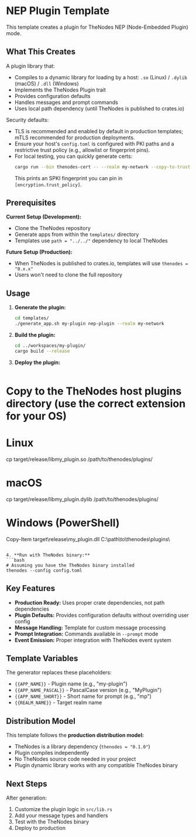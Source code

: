 # NEP Plugin Template

This template creates a plugin for TheNodes NEP (Node-Embedded Plugin) mode.

## What This Creates

A plugin library that:
- Compiles to a dynamic library for loading by a host: `.so` (Linux) / `.dylib` (macOS) / `.dll` (Windows)
- Implements the TheNodes Plugin trait
- Provides configuration defaults
- Handles messages and prompt commands
- Uses local path dependency (until TheNodes is published to crates.io)
  
Security defaults:
- TLS is recommended and enabled by default in production templates; mTLS recommended for production deployments.
- Ensure your host's `config.toml` is configured with PKI paths and a restrictive trust policy (e.g., allowlist or fingerprint pins).
- For local testing, you can quickly generate certs:
   ```bash
   cargo run --bin thenodes-cert -- --realm my-network --copy-to-trusted
   ```
   This prints an SPKI fingerprint you can pin in `[encryption.trust_policy]`.

## Prerequisites

**Current Setup (Development):**
- Clone the TheNodes repository
- Generate apps from within the `templates/` directory
- Templates use `path = "../../"` dependency to local TheNodes

**Future Setup (Production):**
- When TheNodes is published to crates.io, templates will use `thenodes = "0.x.x"`
- Users won't need to clone the full repository

## Usage

1. **Generate the plugin:**
   ```bash
   cd templates/
   ./generate_app.sh my-plugin nep-plugin --realm my-network
   ```

2. **Build the plugin:**
   ```bash
   cd ../workspaces/my-plugin/
   cargo build --release
   ```

3. **Deploy the plugin:**
   ```bash
# Copy to the TheNodes host plugins directory (use the correct extension for your OS)
# Linux
cp target/release/libmy_plugin.so /path/to/thenodes/plugins/
# macOS
cp target/release/libmy_plugin.dylib /path/to/thenodes/plugins/
# Windows (PowerShell)
Copy-Item target\release\my_plugin.dll C:\path\to\thenodes\plugins\
   ```

4. **Run with TheNodes binary:**
   ```bash
   # Assuming you have the TheNodes binary installed
   thenodes --config config.toml
   ```

## Key Features

- **Production Ready:** Uses proper crate dependencies, not path dependencies
- **Plugin Defaults:** Provides configuration defaults without overriding user config
- **Message Handling:** Template for custom message processing
- **Prompt Integration:** Commands available in `--prompt` mode
- **Event Emission:** Proper integration with TheNodes event system

## Template Variables

The generator replaces these placeholders:
- `{{APP_NAME}}` - Plugin name (e.g., "my-plugin")
- `{{APP_NAME_PASCAL}}` - PascalCase version (e.g., "MyPlugin")
- `{{APP_NAME_SHORT}}` - Short name for prompt (e.g., "mp")
- `{{REALM_NAME}}` - Target realm name

## Distribution Model

This template follows the **production distribution model:**
- TheNodes is a library dependency (`thenodes = "0.1.0"`)
- Plugin compiles independently
- No TheNodes source code needed in your project
- Plugin dynamic library works with any compatible TheNodes binary

## Next Steps

After generation:
1. Customize the plugin logic in `src/lib.rs`
2. Add your message types and handlers
3. Test with the TheNodes binary
4. Deploy to production